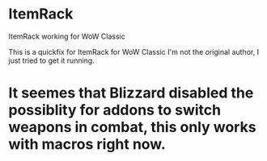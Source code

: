 # ItemRack
ItemRack working for WoW Classic

This is a quickfix for ItemRack for WoW Classic
I'm not the original author, I just tried to get it running.

# It seemes that Blizzard disabled the possiblity for addons to switch weapons in combat, this only works with macros right now.
